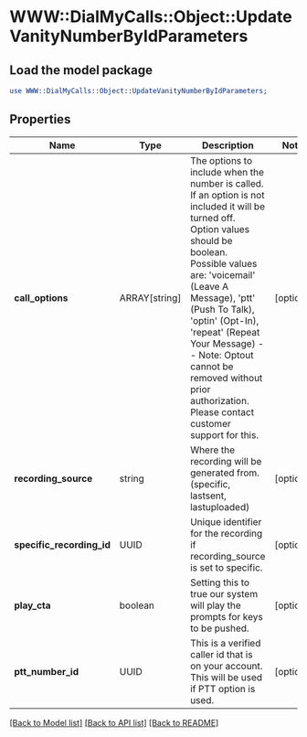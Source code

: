 # WWW::DialMyCalls::Object::UpdateVanityNumberByIdParameters

## Load the model package
```perl
use WWW::DialMyCalls::Object::UpdateVanityNumberByIdParameters;
```

## Properties
Name | Type | Description | Notes
------------ | ------------- | ------------- | -------------
**call_options** | ARRAY[string] | The options to include when the number is called.  If an option is not included it will be turned off.  Option values should be boolean.  Possible values are: &#39;voicemail&#39; (Leave A Message), &#39;ptt&#39; (Push To Talk), &#39;optin&#39; (Opt-In), &#39;repeat&#39; (Repeat Your Message) -- Note: Optout cannot be removed without prior authorization.  Please contact customer support for this. | [optional] 
**recording_source** | string | Where the recording will be generated from.  (specific, lastsent, lastuploaded) | [optional] 
**specific_recording_id** | UUID | Unique identifier for the recording if recording_source is set to specific. | [optional] 
**play_cta** | boolean | Setting this to true our system will play the prompts for keys to be pushed. | [optional] 
**ptt_number_id** | UUID | This is a verified caller id that is on your account.  This will be used if PTT option is used. | [optional] 

[[Back to Model list]](../README.md#documentation-for-models) [[Back to API list]](../README.md#documentation-for-api-endpoints) [[Back to README]](../README.md)


